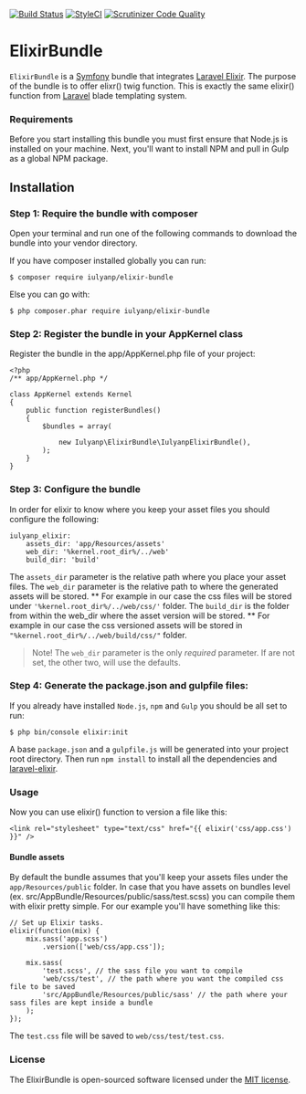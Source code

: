 [![Build Status](https://travis-ci.org/iulyanp/elixir-bundle.svg?branch=master)](https://travis-ci.org/iulyanp/elixir-bundle)
[![StyleCI](https://styleci.io/repos/66156651/shield?branch=master)](https://styleci.io/repos/66156651)
[![Scrutinizer Code Quality](https://scrutinizer-ci.com/g/iulyanp/elixir-bundle/badges/quality-score.png?b=master)](https://scrutinizer-ci.com/g/iulyanp/elixir-bundle/?branch=master)

ElixirBundle
============

`ElixirBundle` is a [Symfony](http://symfony.com/) bundle that integrates [Laravel Elixir](https://github.com/laravel/elixir). 
The purpose of the bundle is to offer elixr() twig function.
This is exactly the same elixir() function from [Laravel](https://laravel.com) blade templating system.

### Requirements
Before you start installing this bundle you must first ensure that Node.js is installed on your machine.
Next, you'll want to install NPM and pull in Gulp as a global NPM package.

## Installation

### Step 1: Require the bundle with composer

Open your terminal and run one of the following commands to download the bundle into your vendor directory.

If you have composer installed globally you can run:
```
$ composer require iulyanp/elixir-bundle
```
Else you can go with:
```
$ php composer.phar require iulyanp/elixir-bundle
```

### Step 2: Register the bundle in your AppKernel class

Register the bundle in the app/AppKernel.php file of your project:

```
<?php
/** app/AppKernel.php */

class AppKernel extends Kernel
{
    public function registerBundles()
    {
        $bundles = array(

            new Iulyanp\ElixirBundle\IulyanpElixirBundle(),
        );
    }
}
```

### Step 3: Configure the bundle

In order for elixir to know where you keep your asset files you should configure the following:
```
iulyanp_elixir:
    assets_dir: 'app/Resources/assets'
    web_dir: '%kernel.root_dir%/../web'
    build_dir: 'build'
```

The `assets_dir` parameter is the relative path where you place your asset files.
The `web_dir` parameter is the relative path to where the generated assets will be stored.
** For example in our case the css files will be stored under `'%kernel.root_dir%/../web/css/'` folder.
The `build_dir` is the folder from within the web_dir where the asset version will be stored.
** For example in our case the css versioned assets will be stored in `"%kernel.root_dir%/../web/build/css/"` folder.

> Note! The `web_dir` parameter is the only *required* parameter. If are not set, the other two, will use the defaults.

### Step 4: Generate the package.json and gulpfile files:
If you already have installed `Node.js`, `npm` and `Gulp` you should be all set to run:

```
$ php bin/console elixir:init
```
A base `package.json` and a `gulpfile.js` will be generated into your project root directory.
Then run `npm install` to install all the dependencies and [laravel-elixir](https://github.com/laravel/elixir).

### Usage
Now you can use elixir() function to version a file like this:
```
<link rel="stylesheet" type="text/css" href="{{ elixir('css/app.css') }}" />
```

#### Bundle assets
By default the bundle assumes that you'll keep your assets files under the `app/Resources/public` folder.
In case that you have assets on bundles level (ex. src/AppBundle/Resources/public/sass/test.scss) you can compile them with elixir pretty simple.
For our example you'll have something like this:
```
// Set up Elixir tasks.
elixir(function(mix) {
    mix.sass('app.scss')
        .version(['web/css/app.css']);

    mix.sass(
        'test.scss', // the sass file you want to compile
        'web/css/test', // the path where you want the compiled css file to be saved
        'src/AppBundle/Resources/public/sass' // the path where your sass files are kept inside a bundle
    );
});
```
The `test.css` file will be saved to `web/css/test/test.css`.

### License
The ElixirBundle is open-sourced software licensed under the [MIT license](https://opensource.org/licenses/MIT).
